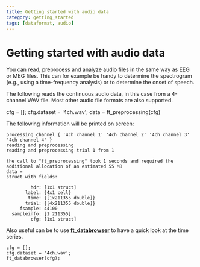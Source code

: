 ```yaml
---
title: Getting started with audio data
category: getting_started
tags: [dataformat, audio]
---
```


# Getting started with audio data

You can read, preprocess and analyze audio files in the same way as EEG or MEG files. This can for example be handy to determine the spectrogram (e.g., using a time-frequency analysis) or to determine the onset of speech.

The following reads the continuous audio data, in this case from a 4-channel WAV file. Most other audio file formats are also supported.

  cfg = [];
  cfg.dataset = '4ch.wav';
  data = ft_preprocessing(cfg)

The following information will be printed on screen:

    processing channel { '4ch channel 1' '4ch channel 2' '4ch channel 3' '4ch channel 4' }
    reading and preprocessing
    reading and preprocessing trial 1 from 1

    the call to "ft_preprocessing" took 1 seconds and required the additional allocation of an estimated 55 MB
    data =
    struct with fields:

             hdr: [1x1 struct]
           label: {4x1 cell}
            time: {[1x211355 double]}
           trial: {[4x211355 double]}
         fsample: 44100
      sampleinfo: [1 211355]
             cfg: [1x1 struct]

Also useful can be to use **[ft_databrowser](/reference/ft_databrowser)** to have a quick look at the time series.

    cfg = [];
    cfg.dataset = '4ch.wav';
    ft_databrowser(cfg);
